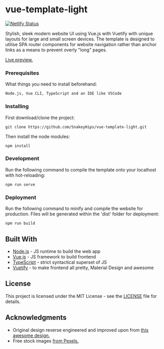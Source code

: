 # vue-template-light

[![Netlify Status](https://api.netlify.com/api/v1/badges/11b7cfb7-0d6c-4f21-bd0e-fe5ad4283bac/deploy-status)](https://app.netlify.com/sites/snakey-vue-light/deploys)

Stylish, sleek modern website UI using Vue.js with Vuetify with unique layouts for large and small screen devices. The template is designed to utilise SPA router components for website navigation rather than anchor links as a means to prevent overly "long" pages.

[Live preview.](https://snakey-vue-light.netlify.com)

### Prerequisites

What things you need to install beforehand:

```
Node.js, Vue CLI, TypeScript and an IDE like VSCode
```

### Installing

First download/clone the project:

```
git clone https://github.com/SnakeyHips/vue-template-light.git
```

Then install the node modules:

```
npm install
```

### Development

Run the following command to compile the template onto your localhost with hot-reloading:

```
npm run serve
```

### Deployment

Run the following command to minify and compile the website for production. Files will be generated within the 'dist' folder for deployment:

```
npm run build
```

## Built With

* [Node.js](https://nodejs.org/en/) - JS runtime to build the web app
* [Vue.js](https://vuejs.org/) - JS framework to build frontend
* [TypeScript](https://www.typescriptlang.org/) - strict syntactical superset of JS
* [Vuetify](https://vuetifyjs.com/en/) - to make frontend all pretty, Material Design and awesome

## License

This project is licensed under the MIT License - see the [LICENSE](https://github.com/SnakeyHips/vue-template-light/blob/master/LICENSE) file for details.

## Acknowledgments

* Original design reverse engineered and improved upon from [this awesome design.](https://material-portfolio-dark.vuetifyjs.com/)
* Free stock images [from Pexels.](https://www.pexels.com/)
